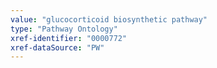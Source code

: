 ```yaml
---
value: "glucocorticoid biosynthetic pathway"
type: "Pathway Ontology"
xref-identifier: "0000772"
xref-dataSource: "PW"
---
```


